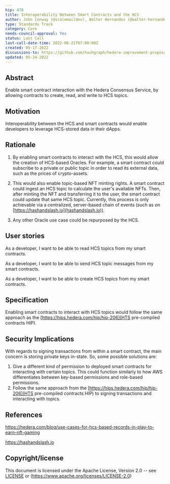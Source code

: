 ```yaml
---
hip: 478
title: Interoperability Between Smart Contracts and the HCS
author: John Conway (@scalemaildev), Walter Hernandez (@walter-hernandez)
type: Standards Track
category: Core
needs-council-approval: Yes
status: Last Call
last-call-date-time: 2022-06-21T07:00:00Z
created: 05-17-2022
discussions-to: https://github.com/hashgraph/hedera-improvement-proposal/discussions/479
updated: 05-24-2022
---
```


## Abstract

Enable smart contract interaction with the Hedera Consensus Service, by allowing contracts to create, read, and write to HCS topics.

## Motivation

Interoperability between the HCS and smart contracts would enable developers to leverage HCS-stored data in their dApps.

## Rationale

1. By enabling smart contracts to interact with the HCS, this would allow the creation of HCS-based Oracles. For example, a smart contract could subscribe to a private or public topic in order to read its external data, such as the prices of crypto-assets.

2. This would also enable topic-based NFT minting rights. A smart contract could ingest an HCS topic to calculate the user's available NFTs. Then, after minting the NFT and transferring it to the user, the smart contract could update that same HCS topic. Currently, this process is only achievable via a centralized, server-based chain of events (such as on [https://hashandslash.io](hashandslash.io)).

3. Any other Oracle use case could be repurposed by the HCS.

## User stories

As a developer, I want to be able to read HCS topics from my smart contracts.

As a developer, I want to be able to send HCS topic messages from my smart contracts.

As a developer, I want to be able to create HCS topics from my smart contracts.
  
## Specification

Enabling smart contracts to interact with HCS topics would follow the same approach as the [https://hips.hedera.com/hip/hip-206](HTS pre-compiled contracts HIP).

## Security Implications

With regards to signing transactions from within a smart contract, the main concern is storing private keys in-state. So, some possible solutions are:

1. Give a different kind of permission to deployed smart contracts for interacting with certain topics. This could function similarly to how AWS differentiates between key-based permissions and role-based permissions.
2. Follow the same approach from the [https://hips.hedera.com/hip/hip-206](HTS pre-compiled contracts HIP) to signing transactions and interacting with topics.

## References

https://hedera.com/blog/use-cases-for-hcs-based-records-in-play-to-earn-nft-gaming

https://hashandslash.io

## Copyright/license

This document is licensed under the Apache License, Version 2.0 -- see [LICENSE](../LICENSE) or (https://www.apache.org/licenses/LICENSE-2.0)
